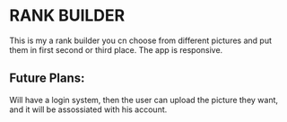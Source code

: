 # RANK BUILDER
This is my a rank builder you cn choose from different pictures and put them in first second or third place. 
The app is responsive.
<br>
## Future Plans:
Will have a login system, then the user can upload the picture they want, and it will be assossiated with his account.

